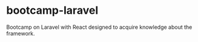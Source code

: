 # bootcamp-laravel
 Bootcamp on Laravel with React designed to acquire knowledge about the framework.
